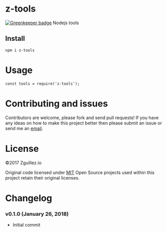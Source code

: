 # z-tools

[![Greenkeeper badge](https://badges.greenkeeper.io/zguillez/z-tools.svg)](https://greenkeeper.io/)
Nodejs tools

## Install
```
npm i z-tools
```
# Usage
```
const tools = require('z-tools');
```

# Contributing and issues
Contributors are welcome, please fork and send pull requests! If you have any ideas on how to make this project better then please submit an issue or send me an [email](mailto:mail@zguillez.io).

# License
©2017 Zguillez.io

Original code licensed under [MIT](https://en.wikipedia.org/wiki/MIT_License) Open Source projects used within this project retain their original licenses.

# Changelog

### v0.1.0 (January 26, 2018)
* Initial commit